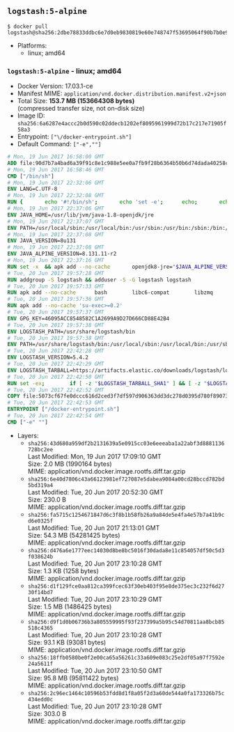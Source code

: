 ## `logstash:5-alpine`

```console
$ docker pull logstash@sha256:2dbe78833ddbc6e7d0eb9830819e60e748747f53695064f90b7b0e93be717c13
```

-	Platforms:
	-	linux; amd64

### `logstash:5-alpine` - linux; amd64

-	Docker Version: 17.03.1-ce
-	Manifest MIME: `application/vnd.docker.distribution.manifest.v2+json`
-	Total Size: **153.7 MB (153664308 bytes)**  
	(compressed transfer size, not on-disk size)
-	Image ID: `sha256:6a6287e4accc2b0d590c02ddecb1202ef8095961999d72b17c217e71905f58a3`
-	Entrypoint: `["\/docker-entrypoint.sh"]`
-	Default Command: `["-e",""]`

```dockerfile
# Mon, 19 Jun 2017 16:58:00 GMT
ADD file:90d7b7a4bad6a39f91c8e1c988e5ee0a7fb9f28b6364b50b6d74dada40258cca in / 
# Mon, 19 Jun 2017 16:58:46 GMT
CMD ["/bin/sh"]
# Mon, 19 Jun 2017 22:32:06 GMT
ENV LANG=C.UTF-8
# Mon, 19 Jun 2017 22:32:08 GMT
RUN { 		echo '#!/bin/sh'; 		echo 'set -e'; 		echo; 		echo 'dirname "$(dirname "$(readlink -f "$(which javac || which java)")")"'; 	} > /usr/local/bin/docker-java-home 	&& chmod +x /usr/local/bin/docker-java-home
# Mon, 19 Jun 2017 22:37:06 GMT
ENV JAVA_HOME=/usr/lib/jvm/java-1.8-openjdk/jre
# Mon, 19 Jun 2017 22:37:07 GMT
ENV PATH=/usr/local/sbin:/usr/local/bin:/usr/sbin:/usr/bin:/sbin:/bin:/usr/lib/jvm/java-1.8-openjdk/jre/bin:/usr/lib/jvm/java-1.8-openjdk/bin
# Mon, 19 Jun 2017 22:37:08 GMT
ENV JAVA_VERSION=8u131
# Mon, 19 Jun 2017 22:37:08 GMT
ENV JAVA_ALPINE_VERSION=8.131.11-r2
# Mon, 19 Jun 2017 22:37:16 GMT
RUN set -x 	&& apk add --no-cache 		openjdk8-jre="$JAVA_ALPINE_VERSION" 	&& [ "$JAVA_HOME" = "$(docker-java-home)" ]
# Tue, 20 Jun 2017 19:57:28 GMT
RUN addgroup -S logstash && adduser -S -G logstash logstash
# Tue, 20 Jun 2017 19:57:33 GMT
RUN apk add --no-cache 		bash 		libc6-compat 		libzmq
# Tue, 20 Jun 2017 19:57:36 GMT
RUN apk add --no-cache 'su-exec>=0.2'
# Tue, 20 Jun 2017 19:57:37 GMT
ENV GPG_KEY=46095ACC8548582C1A2699A9D27D666CD88E42B4
# Tue, 20 Jun 2017 19:57:38 GMT
ENV LOGSTASH_PATH=/usr/share/logstash/bin
# Tue, 20 Jun 2017 19:57:38 GMT
ENV PATH=/usr/share/logstash/bin:/usr/local/sbin:/usr/local/bin:/usr/sbin:/usr/bin:/sbin:/bin:/usr/lib/jvm/java-1.8-openjdk/jre/bin:/usr/lib/jvm/java-1.8-openjdk/bin
# Tue, 20 Jun 2017 22:42:28 GMT
ENV LOGSTASH_VERSION=5.4.2
# Tue, 20 Jun 2017 22:42:29 GMT
ENV LOGSTASH_TARBALL=https://artifacts.elastic.co/downloads/logstash/logstash-5.4.2.tar.gz LOGSTASH_TARBALL_ASC=https://artifacts.elastic.co/downloads/logstash/logstash-5.4.2.tar.gz.asc LOGSTASH_TARBALL_SHA1=c5d5f720c1f30e9aa12446a525e350f157b88385
# Tue, 20 Jun 2017 22:42:50 GMT
RUN set -ex; 		if [ -z "$LOGSTASH_TARBALL_SHA1" ] && [ -z "$LOGSTASH_TARBALL_ASC" ]; then 		echo >&2 'error: have neither a SHA1 _or_ a signature file -- cannot verify download!'; 		exit 1; 	fi; 		apk add --no-cache --virtual .fetch-deps 		ca-certificates 		gnupg 		openssl 		tar 	; 		wget -O logstash.tar.gz "$LOGSTASH_TARBALL"; 		if [ "$LOGSTASH_TARBALL_SHA1" ]; then 		echo "$LOGSTASH_TARBALL_SHA1 *logstash.tar.gz" | sha1sum -c -; 	fi; 		if [ "$LOGSTASH_TARBALL_ASC" ]; then 		wget -O logstash.tar.gz.asc "$LOGSTASH_TARBALL_ASC"; 		export GNUPGHOME="$(mktemp -d)"; 		gpg --keyserver ha.pool.sks-keyservers.net --recv-keys "$GPG_KEY"; 		gpg --batch --verify logstash.tar.gz.asc logstash.tar.gz; 		rm -rf "$GNUPGHOME" logstash.tar.gz.asc; 	fi; 		dir="$(dirname "$LOGSTASH_PATH")"; 		mkdir -p "$dir"; 	tar -xf logstash.tar.gz --strip-components=1 -C "$dir"; 	rm logstash.tar.gz; 		apk del .fetch-deps; 		export LS_SETTINGS_DIR="$dir/config"; 	if [ -f "$LS_SETTINGS_DIR/log4j2.properties" ]; then 		cp "$LS_SETTINGS_DIR/log4j2.properties" "$LS_SETTINGS_DIR/log4j2.properties.dist"; 		truncate -s 0 "$LS_SETTINGS_DIR/log4j2.properties"; 	fi; 		for userDir in 		"$dir/config" 		"$dir/data" 	; do 		if [ -d "$userDir" ]; then 			chown -R logstash:logstash "$userDir"; 		fi; 	done; 		logstash --version
# Tue, 20 Jun 2017 22:42:52 GMT
COPY file:5073cf67fe0dccc616d2ced3f7df597d906363dd3dc278d0395d780f89073ce8 in / 
# Tue, 20 Jun 2017 22:42:53 GMT
ENTRYPOINT ["/docker-entrypoint.sh"]
# Tue, 20 Jun 2017 22:42:54 GMT
CMD ["-e" ""]
```

-	Layers:
	-	`sha256:43d680a959df2b2131639a5e0915cc03e6eeeaba1a22abf3d8881136728bc2ee`  
		Last Modified: Mon, 19 Jun 2017 17:09:10 GMT  
		Size: 2.0 MB (1990164 bytes)  
		MIME: application/vnd.docker.image.rootfs.diff.tar.gzip
	-	`sha256:6e40d7806c43a66123981ef727087e5dabea9084a00cd28bccd782bd5bd319a4`  
		Last Modified: Tue, 20 Jun 2017 20:52:30 GMT  
		Size: 230.0 B  
		MIME: application/vnd.docker.image.rootfs.diff.tar.gzip
	-	`sha256:fa5715c1254671847d6c3f8b1b58fb26a9a84de5e4fa4e57b7a41b9cd6e0325f`  
		Last Modified: Tue, 20 Jun 2017 21:13:01 GMT  
		Size: 54.3 MB (54281425 bytes)  
		MIME: application/vnd.docker.image.rootfs.diff.tar.gzip
	-	`sha256:d476a6e1777eec14030d8be8bc5016f30dada8e11c854057df50c5d3f038624b`  
		Last Modified: Tue, 20 Jun 2017 23:10:28 GMT  
		Size: 1.3 KB (1258 bytes)  
		MIME: application/vnd.docker.image.rootfs.diff.tar.gzip
	-	`sha256:d1f129fce0aa812ca399fcec63f30eb403f95e8de375ec3c232f6d2730f14bd7`  
		Last Modified: Tue, 20 Jun 2017 23:10:29 GMT  
		Size: 1.5 MB (1486425 bytes)  
		MIME: application/vnd.docker.image.rootfs.diff.tar.gzip
	-	`sha256:d9f1d0b06736b3a805559995f93f237399a5b95c54d70811aa8bcb85518c4365`  
		Last Modified: Tue, 20 Jun 2017 23:10:28 GMT  
		Size: 93.1 KB (93081 bytes)  
		MIME: application/vnd.docker.image.rootfs.diff.tar.gzip
	-	`sha256:18ffb0580be0f2e00ca65a56261c33a609e083c25e2df05a97f7592e24a5611f`  
		Last Modified: Tue, 20 Jun 2017 23:10:50 GMT  
		Size: 95.8 MB (95811422 bytes)  
		MIME: application/vnd.docker.image.rootfs.diff.tar.gzip
	-	`sha256:2c96ec1464c10596b53fdd8d1f8a05f2d3a60de544a0fa173326b75c434edd0c`  
		Last Modified: Tue, 20 Jun 2017 23:10:28 GMT  
		Size: 303.0 B  
		MIME: application/vnd.docker.image.rootfs.diff.tar.gzip
